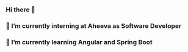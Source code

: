 ### Hi there 👋
### 🔭 I’m currently interning at Aheeva as Software Developer
### 🌱 I’m currently learning Angular and Spring Boot
<!--
**jhannq/jhannq** is a ✨ _special_ ✨ repository because its `README.md` (this file) appears on your GitHub profile.

Here are some ideas to get you started:

### 🔭 I’m currently working on The Odin Project and Full Stack Open
### 🌱 I’m currently learning React, Redux, Node.js, MongoDB, GraphQL and TypeScript
- 👯 I’m looking to collaborate on ...
- 🤔 I’m looking for help with ...
- 💬 Ask me about ...
- 📫 How to reach me: ...
- 😄 Pronouns: ...
- ⚡ Fun fact: ...
-->
